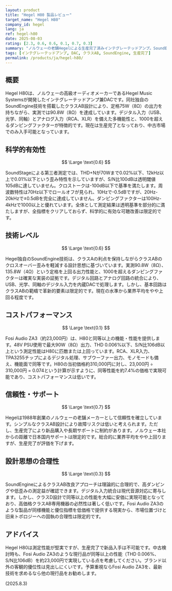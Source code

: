 ```yaml
---
layout: product
title: "Hegel H80 製品レビュー"
target_name: "Hegel H80"
company_id: hegel
lang: ja
ref: hegel-h80
date: 2025-08-03
rating: [2.3, 0.6, 0.6, 0.1, 0.7, 0.3]
summary: "ノルウェーの老舗Hegelによる生産完了済みインテグレーテッドアンプ。SoundEngine技術を搭載したクラスAB設計で堅実な測定性能を示すものの、同等以上の性能を大幅に安価で実現する代替品の存在により、コストパフォーマンスは低い。"
tags: [インテグレーテッドアンプ, DAC, クラスAB, SoundEngine, 生産完了]
permalink: /products/ja/hegel-h80/
---
```


## 概要

Hegel H80は、ノルウェーの高級オーディオメーカーであるHegel Music Systemsが開発したインテグレーテッドアンプ兼DACです。同社独自のSoundEngine技術を搭載したクラスAB設計により、定格75W（8Ω）の出力を持ちながら、実測では90.8W（8Ω）を達成しています。デジタル入力（USB、光学、同軸）とアナログ入力（RCA、XLR）を備えた多機能性と、1000を超えるダンピングファクターが特徴的です。現在は生産完了となっており、中古市場でのみ入手可能となっています。

## 科学的有効性

$$ \Large \text{0.6} $$

SoundStageによる第三者測定では、THD+Nが70Wまで0.02%以下、12kHz以上で0.01%以下という歪み特性を示していますが、S/N比100dBは透明閾値105dBに達していません。クロストークは-100dB以下で基準を満たします。周波数特性は70Hz以下でロールオフが見られ、10Hzで-0.5dBですが、20Hz-20kHzで±0.5dBを完全に達成していません。ダンピングファクターは100Hz-4kHzで1000以上と優れています。全体として測定結果は透明基準を部分的に満たしますが、全指標をクリアしておらず、科学的に有効な可聴改善は限定的です。

## 技術レベル

$$ \Large \text{0.6} $$

Hegel独自のSoundEngine技術は、クラスAの利点を保持しながらクラスABのクロスオーバー歪みを軽減する設計思想に基づいています。実測90.8W（8Ω）、135.8W（4Ω）という定格を上回る出力性能と、1000を超えるダンピングファクターは確実な実装の証拠です。デジタル回路とアナログ回路の統合により、USB、光学、同軸のデジタル入力を内蔵DACで処理します。しかし、基本回路はクラスABの範疇で革新的要素は限定的です。現在の水準から業界平均をやや上回る程度です。

## コストパフォーマンス

$$ \Large \text{0.1} $$

Fosi Audio ZA3（約23,000円）は、H80と同等以上の機能・性能を提供します。48V PSU使用で最大90W（8Ω）出力、THD 0.006%以下、S/N比106dB以上という測定性能はH80に匹敵または上回っています。RCA、XLR入力、TPA3255チップによるデジタル処理、サブウーファー出力、モノモードも備え、機能面で同等です。H80の当初価格約310,000円に対し、23,000円 ÷ 310,000円 = 0.074という計算が示すように、同等性能を約7.4%の価格で実現可能であり、コストパフォーマンスは低いです。

## 信頼性・サポート

$$ \Large \text{0.7} $$

Hegelは1988年創業のノルウェーの老舗メーカーとして信頼性を確立しています。シンプルなクラスAB設計により故障リスクは低いと考えられます。ただし、生産完了により新品購入や長期サポートに制約があります。ノルウェー本社からの距離で日本国内サポートは限定的です。総合的に業界平均をやや上回りますが、生産完了が評価を下げます。

## 設計思想の合理性

$$ \Large \text{0.3} $$

SoundEngineによるクラスAB改良アプローチは理論的に合理的で、高ダンピングや低歪みの測定益が確認できます。デジタル入力統合は現代音源対応に寄与します。しかし、クラスD設計で同等以上の性能を大幅に安価に実現可能となっており、高価格クラスAB専用機器の必然性は著しく低いです。Fosi Audio ZA3のような製品が同様機能と優位指標を低価格で提供する現実から、市場位置づけと旧来トポロジーへの固執の合理性は限定的です。

## アドバイス

Hegel H80は測定性能が堅実ですが、生産完了で新品入手は不可能です。中古検討時も、Fosi Audio ZA3のような現行品が同等以上の性能（THD 0.006%、S/N比106dB）を約23,000円で実現している点を考慮してください。ブランド以外の客観的優位性は見出しにくいです。予算重視ならFosi Audio ZA3を、最新技術を求めるなら他の現行品をお勧めします。

(2025.8.3)
